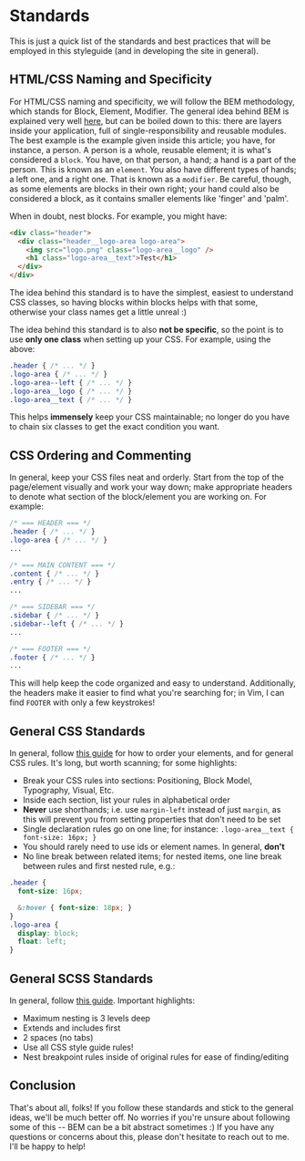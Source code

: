 # Standards

This is just a quick list of the standards and best practices that will be employed in this styleguide (and in developing the site in general).

## HTML/CSS Naming and Specificity

For HTML/CSS naming and specificity, we will follow the BEM methodology, which stands for Block, Element, Modifier. The general idea behind BEM is explained very well [here](http://csswizardry.com/2013/01/mindbemding-getting-your-head-round-bem-syntax/), but can be boiled down to this: there are layers inside your application, full of single-responsibility and reusable modules. The best example is the example given inside this article; you have, for instance, a person. A person is a whole, reusable element; it is what's considered a `block`. You have, on that person, a hand; a hand is a part of the person. This is known as an `element`. You also have different types of hands; a left one, and a right one. That is known as a `modifier`. Be careful, though, as some elements are blocks in their own right; your hand could also be considered a block, as it contains smaller elements like 'finger' and 'palm'.

When in doubt, nest blocks. For example, you might have:

```html
<div class="header">
  <div class="header__logo-area logo-area">
    <img src="logo.png" class="logo-area__logo" />
    <h1 class="logo-area__text">Test</h1>
  </div>
</div>
```

The idea behind this standard is to have the simplest, easiest to understand CSS classes, so having blocks within blocks helps with that some, otherwise your class names get a little unreal :)

The idea behind this standard is to also **not be specific**, so the point is to use **only one class** when setting up your CSS. For example, using the above:

```css
.header { /* ... */ }
.logo-area { /* ... */ }
.logo-area--left { /* ... */ }
.logo-area__logo { /* ... */ }
.logo-area__text { /* ... */ }
```

This helps **immensely** keep your CSS maintainable; no longer do you have to chain six classes to get the exact condition you want.

## CSS Ordering and Commenting

In general, keep your CSS files neat and orderly. Start from the top of the page/element visually and work your way down; make appropriate headers to denote what section of the block/element you are working on. For example:

```css
/* === HEADER === */
.header { /* ... */ }
.logo-area { /* ... */ }
...

/* === MAIN CONTENT === */
.content { /* ... */ }
.entry { /* ... */ }
...

/* === SIDEBAR === */
.sidebar { /* ... */ }
.sidebar--left { /* ... */ }
...

/* === FOOTER === */
.footer { /* ... */ }
...
```

This will help keep the code organized and easy to understand. Additionally, the headers make it easier to find what you're searching for; in Vim, I can find `FOOTER` with only a few keystrokes!

## General CSS Standards

In general, follow [this guide](http://codeguide.co/) for how to order your elements, and for general CSS rules. It's long, but worth scanning; for some highlights:

* Break your CSS rules into sections: Positioning, Block Model, Typography, Visual, Etc.
* Inside each section, list your rules in alphabetical order
* **Never** use shorthands; i.e. use `margin-left` instead of just `margin`, as this will prevent you from setting properties that don't need to be set
* Single declaration rules go on one line; for instance: `.logo-area__text { font-size: 16px; }`
* You should rarely need to use ids or element names. In general, **don't**
* No line break between related items; for nested items, one line break between rules and first nested rule, e.g.:
```css
.header {
  font-size: 16px;

  &:hover { font-size: 18px; }
}
.logo-area {
  display: block;
  float: left;
}
```

## General SCSS Standards

In general, follow [this guide](https://css-tricks.com/sass-style-guide/). Important highlights:

* Maximum nesting is 3 levels deep
* Extends and includes first
* 2 spaces (no tabs)
* Use all CSS style guide rules!
* Nest breakpoint rules inside of original rules for ease of finding/editing

## Conclusion

That's about all, folks! If you follow these standards and stick to the general ideas, we'll be much better off. No worries if you're unsure about following some of this -- BEM can be a bit abstract sometimes :) If you have any questions or concerns about this, please don't hesitate to reach out to me. I'll be happy to help!
